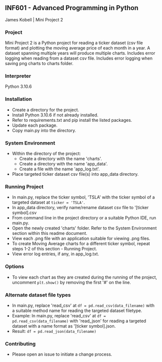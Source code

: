 ## INF601 - Advanced Programming in Python
 James Kobell |
 Mini Project 2

### Project
 Mini Project 2 is a Python project for reading a ticker dataset (csv file format) and plotting the moving average price of each month in a year. A dataset spanning multiple years will produce multiple charts. Includes error logging when reading from a dataset csv file. Includes error logging when saving png charts to charts folder.

### Interpreter
Python 3.10.6

### Installation
- Create a directory for the project.
- Install Python 3.10.6 if not already installed.
- Refer to requirements.txt and pip install the listed packages.
- Update each package.
- Copy main.py into the directory.

### System Environment
- Within the directory of the project:
    - Create a directory with the name 'charts'.
    - Create a directory with the name 'app_data'.
    - Create a file with the name 'app_log.txt'.     
- Place targeted ticker dataset csv file(s) into app_data directory. 

### Running Project
- In main.py, replace the ticker symbol, 'TSLA' with the ticker symbol of a targeted dataset at `ticker = 'TSLA'`.
- In app_data directory, verify name/rename dataset csv file to '[ticker symbol].csv
- From command line in the project directory or a suitable Python IDE, run main.py.
- Open the newly created 'charts' folder. Refer to the System Environment section within this readme document.
- View each .png file with an application suitable for viewing .png files.
- To create Moving Average charts for a different ticker symbol, repeat steps 1-2 of this section - Running Project.
- View error log entries, if any, in app_log.txt.

### Options
- To view each chart as they are created during the running of the project, uncomment `plt.show()` by removing the first '#' on the line.

### Alternate dataset file types
- In main.py, replace 'read_csv' at `df = pd.read_csv(data_filename)` with a suitable method name for reading the targeted dataset filetype. 
- Example: In main.py, replace 'read_csv' at `df = pd.read_csv(data_filename)` with 'read_json' for reading a targeted dataset with a name format as '[ticker symbol].json.
- Result: `df = pd.read_json(data_filename)`

### Contributing
- Please open an issue to initiate a change process.